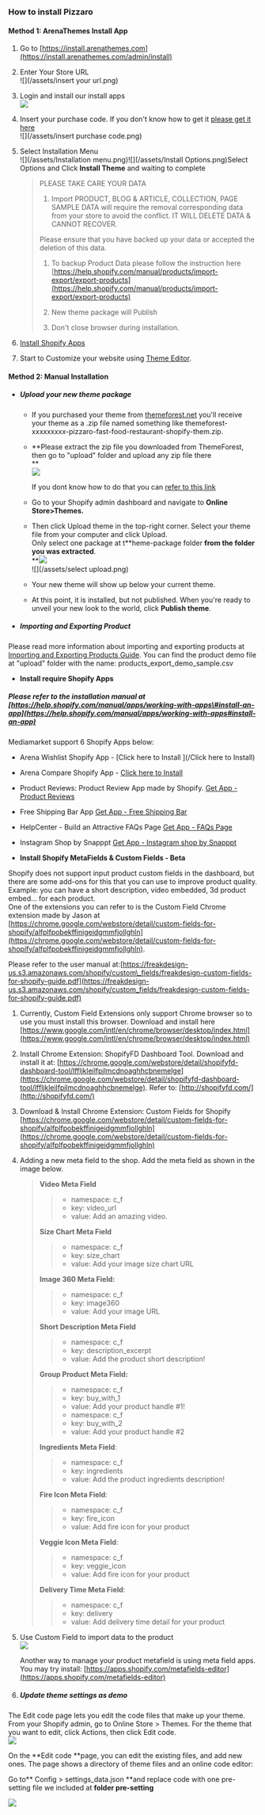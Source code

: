 ### How to install Pizzaro

#### Method 1: ArenaThemes Install App

1. Go to [https://install.arenathemes.com](https://install.arenathemes.com/admin/install)
2. Enter Your Store URL  
   ![](/assets/insert your url.png)

3. Login and install our install apps  
   ![](/assets/install.png)

4. Insert your purchase code. If you don't know how to get it [please get it here](https://arenathemes.freshdesk.com/support/solutions/articles/6000116407-how-to-find-your-themeforest-item-purchase-code )  
   ![](/assets/insert purchase code.png)

5. Select Installation Menu  
   ![](/assets/Installation menu.png)![](/assets/Install Options.png)Select Options and Click **Install Theme** and waiting to complete

   > PLEASE TAKE CARE YOUR DATA  
   > 1. Import PRODUCT, BLOG & ARTICLE, COLLECTION, PAGE SAMPLE DATA will require the removal corresponding data from your store to avoid the conflict. IT WILL DELETE DATA & CANNOT RECOVER.
   >
   > Please ensure that you have backed up your data or accepted the deletion of this data.
   >
   > 1. To backup Product Data please follow the instruction here [https://help.shopify.com/manual/products/import-export/export-products](https://help.shopify.com/manual/products/import-export/export-products)
   >
   > 2. New theme package will Publish
   >
   > 3. Don't close browser during installation.

6. [Install Shopify Apps](#install-require-shopify-apps)

7. Start to Customize your website using [Theme Editor](/chapter1.md).

#### Method 2: Manual Installation

* ##### **Upload your new theme package**

  * If you purchased your theme from [themeforest.net](https://www.themeforest.net/) you'll receive your theme as a .zip file named something like themeforest-xxxxxxxxx-pizzaro-fast-food-restaurant-shopify-them.zip.
  * **Please extract the zip file you downloaded from ThemeForest, then go to "upload" folder and upload any zip file there            
    **  
    ![](/assets/file-download.png)

    If you dont know how to do that you can [refer to this link](https://arenathemes.freshdesk.com/support/solutions/articles/6000177905-how-to-fix-shopify-theme-upload-error-arenathemes)

  * Go to your Shopify admin dashboard and navigate to **Online Store&gt;Themes.**

  * Then click Upload theme in the top-right corner. Select your theme file from your computer and click Upload.  
    Only select one package at t**heme-package folder **from the folder you was extracted**.                      
    **![](/assets/pizzaro-file-unzip.png)  
    ![](/assets/select upload.png)

  * Your new theme will show up below your current theme.

  * At this point, it is installed, but not published. When you're ready to unveil your new look to the world, click **Publish theme**.
* ##### **Importing and Exporting Product**

Please read more information about importing and exporting products at [Importing and Exporting Products Guide](https://help.shopify.com/manual/products/import-export). You can find the product demo file at "upload" folder with the name: products\_export\_demo\_sample.csv

* **Install require Shopify Apps**

##### Please refer to the installation manual at [https://help.shopify.com/manual/apps/working-with-apps\#install-an-app](https://help.shopify.com/manual/apps/working-with-apps#install-an-app)

Mediamarket support 6 Shopify Apps below:

* Arena Wishlist Shopify App - [Click here to Install ](/Click here to Install)

* Arena Compare Shopify App - [Click here to Install](http://compare.arenathemes.com)

* Product Reviews: Product Review App made by Shopify. [Get App - Product Reviews](https://apps.shopify.com/product-reviews)

* Free Shipping Bar App [Get App - Free Shipping Bar](https://apps.shopify.com/free-shipping-bar)

* HelpCenter - Build an Attractive FAQs Page [Get App - FAQs Page](https://apps.shopify.com/helpcenter)

* Instagram Shop by Snapppt [Get App - Instagram shop by Snapppt](https://apps.shopify.com/254e867e771ed335c210d8d84830371a)

* **Install Shopify MetaFields & Custom Fields - Beta**

Shopify does not support input product custom fields in the dashboard, but there are some add-ons for this that you can use to improve product quality. Example: you can have a short description, video embedded, 3d product embed... for each product.  
One of the extensions you can refer to is the Custom Field Chrome extension made by Jason at [https://chrome.google.com/webstore/detail/custom-fields-for-shopify/alfplfpobekffinigeidgmmfjollghln](https://chrome.google.com/webstore/detail/custom-fields-for-shopify/alfplfpobekffinigeidgmmfjollghln).

Please refer to the user manual at:[https://freakdesign-us.s3.amazonaws.com/shopify/custom\_fields/freakdesign-custom-fields-for-shopify-guide.pdf](https://freakdesign-us.s3.amazonaws.com/shopify/custom_fields/freakdesign-custom-fields-for-shopify-guide.pdf)

1. Currently, Custom Field Extensions only support Chrome browser so to use you must install this browser. Download and install here [https://www.google.com/intl/en/chrome/browser/desktop/index.html](https://www.google.com/intl/en/chrome/browser/desktop/index.html)
2. Install Chrome Extension: ShopifyFD Dashboard Tool. Download and install it at:  [https://chrome.google.com/webstore/detail/shopifyfd-dashboard-tool/lffljkleilfpjlmcdnoaghhcbnemelge](https://chrome.google.com/webstore/detail/shopifyfd-dashboard-tool/lffljkleilfpjlmcdnoaghhcbnemelge). Refer to: [http://shopifyfd.com/](http://shopifyfd.com/)
3. Download & Install Chrome Extension: Custom Fields for Shopify [https://chrome.google.com/webstore/detail/custom-fields-for-shopify/alfplfpobekffinigeidgmmfjollghln](https://chrome.google.com/webstore/detail/custom-fields-for-shopify/alfplfpobekffinigeidgmmfjollghln)
4. Adding a new meta field to the shop. Add the meta field as shown in the image below.

   > **Video Meta Field**
   >
   > > * namespace: c\_f  
   > > * key: video\_url  
   > > * value: Add an amazing video.
   >
   > **Size Chart Meta Field**
   >
   > > * namespace: c\_f  
   > > * key: size\_chart  
   > > * value: Add your image size chart URL
   >
   > **Image 360 Meta Field:**
   >
   > > * namespace: c\_f  
   > > * key: image360  
   > > * value: Add your image URL
   >
   > **Short Description Meta Field**
   >
   > > * namespace: c\_f  
   > > * key: description\_excerpt  
   > > * value: Add the product short description!
   >
   > **Group Product Meta Field:**
   >
   > > * namespace: c\_f
   > > * key: buy\_with\_1
   > > * value: Add your product handle \#1!
   > > * namespace: c\_f
   > > * key: buy\_with\_2
   > > * value: Add your product handle \#2
   >
   > **Ingredients Meta Field**:
   >
   > > * namespace: c\_f
   > > * key: ingredients
   > > * value: Add the product ingredients description!
   >
   > **Fire Icon Meta Field**:
   >
   > > * namespace: c\_f
   > > * key: fire\_icon
   > > * value: Add fire icon for your product
   >
   > **Veggie Icon Meta Field**:
   >
   > > * namespace: c\_f
   > > * key: veggie\_icon
   > > * value: Add fire icon for your product
   >
   > **Delivery Time Meta Field**:
   >
   > > * namespace: c\_f
   > > * key: delivery
   > > * value: Add delivery time detail for your product

5. Use Custom Field to import data to the product  
   ![](/assets/product-custom-field.png)

   Another way to manage your product metafield is using meta field apps. You may try install: [https://apps.shopify.com/metafields-editor](https://apps.shopify.com/metafields-editor)

6. ##### Update theme settings as demo

The Edit code page lets you edit the code files that make up your theme.  
From your Shopify admin, go to Online Store &gt; Themes. For the theme that you want to edit, click Actions, then click Edit code.  
![](https://help.shopify.com/assets/images/manual/customize/click-edit-html-css.png?1524598788)

On the **Edit code **page, you can edit the existing files, and add new ones. The page shows a directory of theme files and an online code editor:

Go to** Config &gt; settings\_data.json **and replace code with one pre-setting file we included at **folder pre-setting**

![](/assets/pizzaro-file-theme.png)

